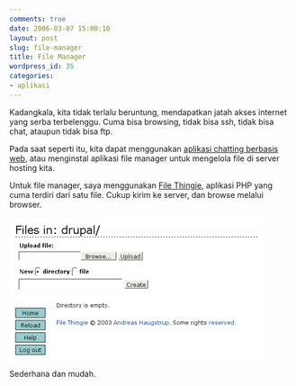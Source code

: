 ```yaml
---
comments: true
date: 2006-03-07 15:00:10
layout: post
slug: file-manager
title: File Manager
wordpress_id: 35
categories:
- aplikasi
---
```


Kadangkala, kita tidak terlalu beruntung, mendapatkan jatah akses internet yang serba terbelenggu. Cuma bisa browsing, tidak bisa ssh, tidak bisa chat, ataupun tidak bisa ftp.

Pada saat seperti itu, kita dapat menggunakan [aplikasi chatting berbasis web](http://www.meebo.com), atau menginstal aplikasi file manager untuk mengelola file di server hosting kita.

Untuk file manager, saya menggunakan [File Thingie](http://www.solitude.dk/filethingie/), aplikasi PHP yang cuma terdiri dari satu file. Cukup kirim ke server, dan browse melalui browser.

[![File Thingie User Interface ](/images/uploads/2006/03/filethingie.png)](/images/uploads/2006/03/filethingie.png)

Sederhana dan mudah.
